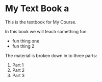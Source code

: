 <!-- #region -->
My Text Book a
=====================================
This is the textbook for My Course. 

In this book we will teach something fun
- fun thing one
- fun thing 2

The material is broken down in to three parts: 
1. Part 1 
2. Part 2
3. Part 3

<!-- #endregion -->
